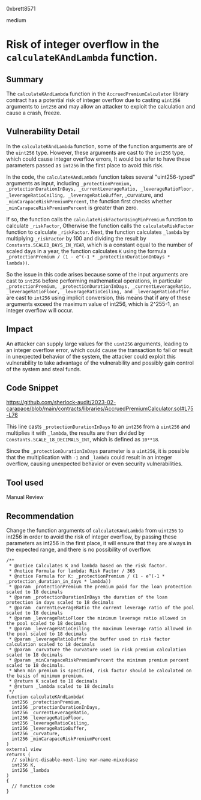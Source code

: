 0xbrett8571

medium

# Risk of integer overflow in the `calculateKAndLambda` function.

## Summary
The `calculateKAndLambda` function in the `AccruedPremiumCalculator` library contract has a potential risk of integer overflow due to casting `uint256` arguments to `int256` and may allow an attacker to exploit the calculation and cause a crash, freeze.

## Vulnerability Detail
In the `calculateKAndLambda` function, some of the function arguments are of the `uint256` type. However, these arguments are cast to the `int256` type, which could cause integer overflow errors, It would be safer to have these parameters passed as `int256` in the first place to avoid this risk.

In the code, the `calculateKAndLambda` function takes several "uint256-typed" arguments as input, including `_protectionPremium, _protectionDurationInDays, _currentLeverageRatio, _leverageRatioFloor, _leverageRatioCeiling, _leverageRatioBuffer`, _curvature, and `_minCarapaceRiskPremiumPercent`, the function first checks whether `_minCarapaceRiskPremiumPercent` is greater than zero.

If so, the function calls the `calculateRiskFactorUsingMinPremium` function to calculate `_riskFactor`, Otherwise the function calls the `calculateRiskFactor` function to calculate `_riskFactor`. 
Next, the function calculates `_lambda` by multiplying `_riskFactor` by 100 and dividing the result by `Constants.SCALED_DAYS_IN_YEAR`, which is a constant equal to the number of scaled days in a year, the function calculates `K` using the formula `_protectionPremium / (1 - e^(-1 * _protectionDurationInDays * lambda))`.

So the issue in this code arises because some of the input arguments are cast to `int256` before performing mathematical operations, in particular `_protectionPremium, _protectionDurationInDays, _currentLeverageRatio, _leverageRatioFloor, _leverageRatioCeiling, and _leverageRatioBuffer` are cast to `int256` using implicit conversion, this means that if any of these arguments exceed the maximum value of int256, which is 2^255-1, an integer overflow will occur.

## Impact
An attacker can supply large values for the `uint256` arguments, leading to an integer overflow error, which could cause the transaction to fail or result in unexpected behavior of the system, the attacker could exploit this vulnerability to take advantage of the vulnerability and possibly gain control of the system and steal funds.

## Code Snippet
https://github.com/sherlock-audit/2023-02-carapace/blob/main/contracts/libraries/AccruedPremiumCalculator.sol#L75-L76

This line casts `_protectionDurationInDays` to an `int256` from a `uint256` and multiplies it with `_lambda`, the results are then divided by `Constants.SCALE_18_DECIMALS_INT`, which is defined as `10**18`.

Since the `_protectionDurationInDays` parameter is a `uint256`, it is possible that the multiplication with `-1` and `_lambda` could result in an integer overflow, causing unexpected behavior or even security vulnerabilities.

## Tool used

Manual Review

## Recommendation
Change the function arguments of `calculateKAndLambda` from `uint256` to int256 in order to avoid the risk of integer overflow, by passing these parameters as int256 in the first place, it will ensure that they are always in the expected range, and there is no possibility of overflow.
```solidity
/**
 * @notice Calculates K and lambda based on the risk factor.
 * @notice Formula for lambda: Risk Factor / 365
 * @notice Formula for K: _protectionPremium / (1 - e^(-1 * _protection_duration_in_days * lambda))
 * @param _protectionPremium the premium paid for the loan protection scaled to 18 decimals
 * @param _protectionDurationInDays the duration of the loan protection in days scaled to 18 decimals
 * @param _currentLeverageRatio the current leverage ratio of the pool scaled to 18 decimals
 * @param _leverageRatioFloor the minimum leverage ratio allowed in the pool scaled to 18 decimals
 * @param _leverageRatioCeiling the maximum leverage ratio allowed in the pool scaled to 18 decimals
 * @param _leverageRatioBuffer the buffer used in risk factor calculation scaled to 18 decimals
 * @param _curvature the curvature used in risk premium calculation scaled to 18 decimals
 * @param _minCarapaceRiskPremiumPercent the minimum premium percent scaled to 18 decimals.
 * When min premium is specified, risk factor should be calculated on the basis of minimum premium.
 * @return K scaled to 18 decimals
 * @return _lambda scaled to 18 decimals
 */
function calculateKAndLambda(
  int256 _protectionPremium,
  int256 _protectionDurationInDays,
  int256 _currentLeverageRatio,
  int256 _leverageRatioFloor,
  int256 _leverageRatioCeiling,
  int256 _leverageRatioBuffer,
  int256 _curvature,
  int256 _minCarapaceRiskPremiumPercent
)
external view
returns (
  // solhint-disable-next-line var-name-mixedcase
  int256 K,
  int256 _lambda
)
{
  // function code
}
```